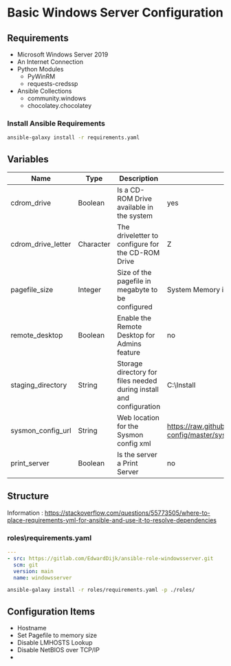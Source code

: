 # Basic Windows Server Configuration

## Requirements

- Microsoft Windows Server 2019
- An Internet Connection
- Python Modules
    - PyWinRM
    - requests-credssp
- Ansible Collections
    - community.windows
    - chocolatey.chocolatey

### Install Ansible Requirements

```bash
ansible-galaxy install -r requirements.yaml
```

## Variables


| Name | Type |Description | Default | 
|------|------|-------|---------|
| cdrom_drive | Boolean | Is a CD-ROM Drive available in the system | yes |
| cdrom_drive_letter | Character | The driveletter to configure for the CD-ROM Drive | Z |
| pagefile_size | Integer | Size of the pagefile in megabyte to be configured | System Memory in MB |
| remote_desktop | Boolean | Enable the Remote Desktop for Admins feature | no |
| staging_directory | String | Storage directory for files needed during install and configuration | C:\Install |
| sysmon_config_url | String | Web location for the Sysmon config xml | https://raw.githubusercontent.com/SwiftOnSecurity/sysmon-config/master/sysmonconfig-export.xml |
| print_server | Boolean | Is the server a Print Server | no |

## Structure

Information : https://stackoverflow.com/questions/55773505/where-to-place-requirements-yml-for-ansible-and-use-it-to-resolve-dependencies

### roles\requirements.yaml

```yaml
---    
- src: https://gitlab.com/EdwardDijk/ansible-role-windowsserver.git
  scm: git
  version: main
  name: windowsserver
```

```bash
ansible-galaxy install -r roles/requirements.yaml -p ./roles/
```

## Configuration Items

- Hostname
- Set Pagefile to memory size 
- Disable LMHOSTS Lookup
- Disable NetBIOS over TCP/IP
- 
